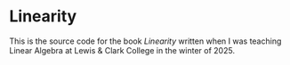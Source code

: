 # Linearity

This is the source code for the book *Linearity* written when I was teaching Linear Algebra at Lewis & Clark College in the winter of 2025.